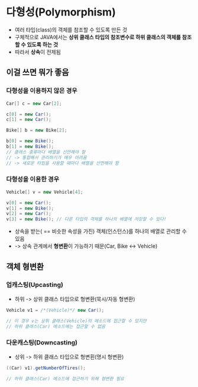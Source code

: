 # 다형성(Polymorphism)    

- 여러 타입(class)의 객체를 참조할 수 있도록 만든 것
- 구체적으로 JAVA에서는 **상위 클래스 타입의 참조변수로 하위 클래스의 객체를 참조할 수 있도록 하는 것**
- 따라서 **상속**이 전제됨

## 이걸 쓰면 뭐가 좋음   
### 다형성을 이용하지 않은 경우

```java
Car[] c = new Car[2];

c[0] = new Car();
c[1] = new Car();

Bike[] b = new Bike[2];

b[0] = new Bike();
b[1] = new Bike();
// 클래스 종류마다 배열을 선언해야 함
// -> 통합해서 관리하기가 매우 어려움
// -> 새로운 타입을 사용할 때마다 배열을 선언해야 함
```
### 다형성을 이용한 경우
```java
Vehicle[] v = new Vehicle[4];

v[0] = new Car();
v[1] = new Bike();
v[2] = new Car();
v[3] = new Bike(); // 다른 타입의 객체를 하나의 배열에 저장할 수 있다!
```
- 상속을 받는( == 비슷한 속성을 가진) 객체(인스턴스)를 하나의 배열로 관리할 수 있음
- -> 상속 관계에서 **형변환**이 가능하기 때문(Car, Bike <-> Vehicle)   

## 객체 형변환
### 업캐스팅(Upcasting)
- 하위 -> 상위 클래스 타입으로 형변환(묵시/자동 형변환)
```java
Vehicle v1 = /*(Vehicle)*/ new Car();

// 이 경우 v는 상위 클래스(Vehicle)의 메소드에 접근할 수 있지만
// 하위 클래스(Car) 메소드에는 접근할 수 없음
```

### 다운캐스팅(Downcasting)
- 상위 -> 하위 클래스 타입으로 형변횐(명시 형변환)
```java
((Car) v1).getNumberOfTires();

// 하위 클래스(Car) 메소드에 접근하기 위해 형변환 필요
```
